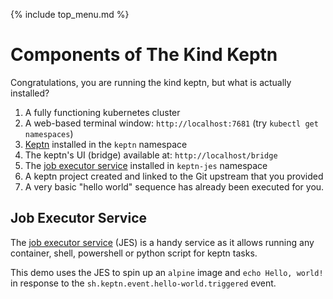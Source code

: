 {% include top_menu.md %}

# Components of The Kind Keptn

Congratulations, you are running the kind keptn, but what is actually installed?

1. A fully functioning kubernetes cluster
2. A web-based terminal window: `http://localhost:7681` (try `kubectl get namespaces`)
4. [Keptn](https://keptn.sh) installed in the `keptn` namespace
5. The keptn's UI (bridge) available at: `http://localhost/bridge`
6. The [job executor service](https://github.com/keptn-contrib/job-executor-service) installed in `keptn-jes` namespace
7. A keptn project created and linked to the Git upstream that you provided
8. A very basic "hello world" sequence has already been executed for you.

## Job Executor Service
The [job executor service](https://github.com/keptn-contrib/job-executor-service) (JES) is a handy service as it allows running any container, shell, powershell or python script for keptn tasks.

This demo uses the JES to spin up an `alpine` image and `echo Hello, world!` in response to the `sh.keptn.event.hello-world.triggered` event.
